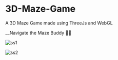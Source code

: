 
# 3D-Maze-Game
A 3D Maze Game made using ThreeJs and WebGL

__Navigate the Maze Buddy 🤪🤪

![ss1](https://user-images.githubusercontent.com/64016811/119042625-b7ef0680-b9d5-11eb-896a-24f94212b896.jpg)

![ss2](https://user-images.githubusercontent.com/64016811/119042632-b9b8ca00-b9d5-11eb-95a1-6b42d962dff2.jpg)
